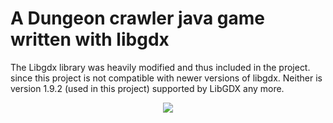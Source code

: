 # A Dungeon crawler java game written with libgdx
The Libgdx library was heavily modified and thus included in the project.
since this project is not compatible with newer versions of libgdx. Neither is version 1.9.2 (used in this project) supported by LibGDX any more.

<p align="center">
  <img src="https://github.com/GabrielJadderson/Nightplanet-Game/raw/master/preview.gif"/>
</p>

